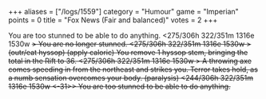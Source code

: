 +++
aliases = ["/logs/1559"]
category = "Humour"
game = "Imperian"
points = 0
title = "Fox News (Fair and balanced)"
votes = 2
+++

You are too stunned to be able to do anything.
<275/306h 322/351m 1316e 1530w <eb> <t> <s>> 
You are no longer stunned.
<275/306h 322/351m 1316e 1530w <eb> <t>> (outr/eat hyssop) (apply caloric) 
You remove 1 hyssop stem, bringing the total in the Rift to 36.
<275/306h 322/351m 1316e 1530w <eb> <hst>> 
A throwing axe comes speeding in from the northeast and strikes you.
Terror takes hold, as a numb sensation overcomes your body. (paralysis)
<244/306h 322/351m 1316e 1530w <eb> <hst> <s> <-31>> 
You are too stunned to be able to do anything.
